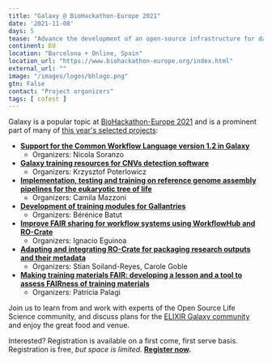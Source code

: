 ```yaml
---
title: "Galaxy @ BioHackathon-Europe 2021"
date: '2021-11-08'
days: 5
tease: "Advance the development of an open-source infrastructure for data integration"
continent: EU
location: "Barcelona + Online, Spain"
location_url: "https://www.biohackathon-europe.org/index.html"
external_url: ""
image: "/images/logos/bhlogo.png"
gtn: False
contact: "Project organizers"
tags: [ cofest ]
---
```


Galaxy is a popular topic at [BioHackathon-Europe 2021](https://www.biohackathon-europe.org/index.html) and is a prominent part of many of [this year's selected projects](https://biohackathon-europe.org/projects.html):

* **[Support for the Common Workflow Language version 1.2 in Galaxy](https://github.com/elixir-europe/biohackathon-projects-2021/tree/master/projects/37)**
  * Organizers: Nicola Soranzo
* **[Galaxy training resources for CNVs detection software](https://github.com/elixir-europe/biohackathon-projects-2021/tree/master/projects/34)**
  * Organizers: Krzysztof Poterlowicz
* **[Implementation, testing and training on reference genome assembly pipelines for the eukaryotic tree of life](https://github.com/elixir-europe/biohackathon-projects-2021/tree/master/projects/33)**
  * Organizers: Camila Mazzoni
* **[Development of training modules for Gallantries](https://github.com/elixir-europe/biohackathon-projects-2021/tree/master/projects/10)**
  * Organizers: Bérénice Batut
* **[Improve FAIR sharing for workflow systems using WorkflowHub and RO-Crate](https://github.com/elixir-europe/biohackathon-projects-2021/tree/master/projects/11)**
  * Organizers: Ignacio Eguinoa
* **[Adapting and integrating RO-Crate for packaging research outputs and their metadata](https://github.com/elixir-europe/biohackathon-projects-2021/tree/master/projects/24)**
  * Organizers: Stian Soiland-Reyes, Carole Goble
* **[Making training materials FAIR: developing a lesson and a tool to assess FAIRness of training materials](https://github.com/elixir-europe/biohackathon-projects-2021/tree/master/projects/25)**
  * Organizers: Patricia Palagi

Join us to learn from and work with experts of the Open Source Life Science community, and discuss plans for the [ELIXIR Galaxy community](https://elixir-europe.org/communities/galaxy) and enjoy the great food and venue.

Interested? Registration is available on a first come, first serve basis. Registration is free, *but space is limited.* **[Register now](https://www.biohackathon-europe.org/registration.html).**

